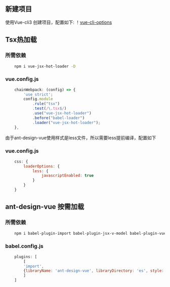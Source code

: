 ## 新建项目
使用Vue-cli3 创建项目，配置如下:
！[vue-cli-options](screenshot/clipboard.png)

## Tsx热加载
### 所需依赖
```bash
    npm i vue-jsx-hot-loader -D
```
### vue.config.js
```js
    chainWebpack: (config) => {
        'use strict';
        config.module 
            .rule("tsx")
            .test(/\.tsx$/)
            .use("vue-jsx-hot-loader")
            .before("babel-loader")
            .loader("vue-jsx-hot-loader");
    },
```
由于ant-design-vue使用样式是less文件，所以需要less提前编译，配置如下
### vue.config.js
```js
    css: {
        loaderOptions: {
            less: {
                javascriptEnabled: true
            }
        }
    }
```

## ant-design-vue 按需加载
### 所需依赖
```bash
    npm i babel-plugin-import babel-plugin-jsx-v-model babel-plugin-vue-jsx-sync -D
```
### babel.config.js
```js
    plugins: [
        [
        'import', 
        {libraryName: 'ant-design-vue', libraryDirectory: 'es', style: true}
        ]
    ]
```

